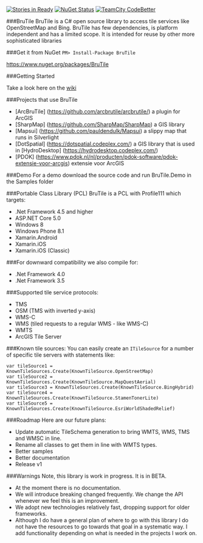 [![Stories in Ready](https://badge.waffle.io/BruTile/BruTile.png?label=ready&title=Ready)](https://waffle.io/BruTile/BruTile)
[![NuGet Status](http://img.shields.io/nuget/v/BruTile.svg?style=flat)](https://www.nuget.org/packages/BruTile/)
[![TeamCity CodeBetter](https://img.shields.io/teamcity/codebetter/bt428.svg)](http://teamcity.codebetter.com/project.html?projectId=BruTile&tab=projectOverview)

###BruTile
BruTile is a C# open source library to access tile services like OpenStreetMap and Bing. BruTile has few dependencies, is platform independent and has a limited scope. It is intended for reuse by other more sophisticated libraries

###Get it from NuGet 
`
PM> Install-Package BruTile
`

https://www.nuget.org/packages/BruTile

###Getting Started

Take a look here on the [wiki](https://github.com/BruTile/BruTile/wiki/Getting-Started-with-BruTile)

###Projects that use BruTile

* [ArcBruTile] (https://github.com/arcbrutile/arcbrutile/) a plugin for ArcGIS
* [SharpMap] (https://github.com/SharpMap/SharpMap) a GIS library
* [Mapsui] (https://github.com/pauldendulk/Mapsui) a slippy map that runs in Silverlight
* [DotSpatial] (https://dotspatial.codeplex.com/) a GIS library that is used in [HydroDesktop] (https://hydrodesktop.codeplex.com/)
* [PDOK] (https://www.pdok.nl/nl/producten/pdok-software/pdok-extensie-voor-arcgis) extensie voor ArcGIS

###Demo
For a demo download the source code and run BruTile.Demo in the Samples folder

###Portable Class Library (PCL)
BruTile is a PCL with Profile111 which targets:

* .Net Framework 4.5 and higher
* ASP.NET Core 5.0
* Windows 8
* Windows Phone 8.1
* Xamarin.Android
* Xamarin.iOS
* Xamarin.iOS (Classic)

###For downward compatibility we also compile for:
* .Net Framework 4.0
* .Net Framework 3.5

###Supported tile service protocols:
* TMS
* OSM (TMS with inverted y-axis)
* WMS-C
* WMS (tiled requests to a regular WMS - like WMS-C)
* WMTS
* ArcGIS Tile Server

###Known tile sources:
You can easily create an `ITileSource` for a number of specific tile servers with statements like:


    var tileSource1 = KnownTileSources.Create(KnownTileSource.OpenStreetMap)
    var tileSource2 = KnownTileSources.Create(KnownTileSource.MapQuestAerial)
    var tileSource3 = KnownTileSources.Create(KnownTileSource.BingHybrid)
    var tileSource4 = KnownTileSources.Create(KnownTileSource.StamenTonerLite)
    var tileSource5 = KnownTileSources.Create(KnownTileSource.EsriWorldShadedRelief)


###Roadmap
Here are our future plans: 

* Update automatic TileSchema generation to bring WMTS, WMS, TMS and WMSC in line.
* Rename all classes to get them in line with WMTS types.
* Better samples
* Better documentation
* Release v1

###Warnings
Note, this library is work in progress. It is in BETA.

* At the moment there is no documentation.
* We will introduce breaking changed frequently. We change the API whenever we feel this is an improvement.
* We adopt new technologies relatively fast, dropping support for older frameworks.
* Although I do have a general plan of where to go with this library I do not have the resources to go towards that goal in a systematic way. I add functionality depending on what is needed in the projects I work on.

